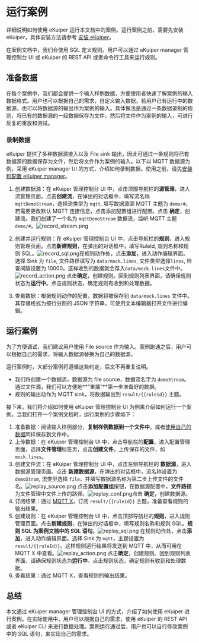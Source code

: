 # 运行案例

详细说明如何使用 eKuiper 运行本文档中的案例。运行案例之前，需要先安装 eKuiper，具体安装方法请参考 [安装 eKuiper](../installation.md)。

在案例文档中，我们会使用 SQL 定义规则。用户可以通过 eKuiper manager 管理控制台 UI 或 eKuiper 的 REST API 或者命令行工具来运行规则。

## 准备数据

在每个案例中，我们都会提供一个输入样例数据，方便使用者快速了解案例的输入数据格式。用户也可以根据自己的需求，自定义输入数据。若用户已有运行中的数据源，也可以将数据源的输出作为案例的输入。具体做法是通过一条数据录制的规则，将已有的数据源的一段数据保存为文件，然后将文件作为案例的输入，可进行反复的重放和测试。

### 录制数据

eKuiper 提供了多种数据源接入以及 File sink 输出，因此可通过一条规则将已有数据源的数据保存为文件，然后将文件作为案例的输入。以下以 MQTT 数据源为例，采用 eKuiper manager UI 的方式，介绍如何录制数据。使用之前，请先[安装和配置 eKuiper manager](../installation.md#使用管理控制台运行)。

1. 创建数据源：在 eKuiper 管理控制台 UI 中，点击顶部导航栏的**源管理**，进入流管理页面。点击**创建流**，在弹出的对话框中，填写流名称 `mqttDemoStream`，选择流类型为 `mqtt`, 填写数据源即 MQTT 主题为 `demo/#`。若需要更改默认 MQTT 连接信息，点击添加配置组进行配置。点击 **确定**，创建流。我们创建了一个名为 `mqttDemoStream` 数据流，监听 MQTT 主题 `demo/#`。![record_stream.png](./resources/record_stream.png)

2. 创建并运行规则：在 eKuiper 管理控制台 UI 中，点击导航栏的**规则**，进入规则管理页面。点击**新建规则**，在弹出的对话框中，填写RuleId, 规则名称和规则 SQL。![record_sql.png](./resources/record_sql.png)在规则动作处，点击**添加**，进入动作编辑界面。选择 Sink 为 `file`, 文件路径填写为 `data/mock.lines`, 文件类型选择`lines`, 检查间隔设置为 10000。这样收到的数据就会存入`data/mock.lines`文件中。
![record_action.png](./resources/record_action.png)
 点击**确定**，创建规则。回到规则列表界面，请确保规则状态为**运行中**。点击规则状态，确定规则有收到和处理数据。

3. 查看数据：根据规则动作的配置，数据将被保存到 `data/mock.lines` 文件中。其存储格式为按行分割的 JSON 字符串。可使用文本编辑器打开文件进行编辑。

## 运行案例

为了方便调试，我们建议用户使用 File source 作为输入。案例跑通之后，用户可以根据自己的需求，将输入数据源替换为自己的数据源。

运行案例时，大部分案例将遵循这些约定，后文不再重复说明。
- 我们将创建一个数据流，数据源为 file source，数据流名字为 `demoStream`。通过文件源，我们可以方便地**“重播”**第一步准备好的数据。
- 规则的输出动作为 MQTT sink，将数据输出到 `result/{{ruleId}}` 主题。

接下来，我们将介绍如何使用 eKuiper 管理控制台 UI 为例来介绍如何运行一个案例。当我们打开一个案例文档时，运行案例的步骤如下：

1. 准备数据：阅读输入样例部分，**复制样例数据到一个文件中**，或者[使用自己的数据](#录制数据)同样保存到文件中。
2. 上传数据：在 eKuiper 管理控制台 UI 中，点击导航栏的**配置**，进入配置管理页面，选择**文件管理**标签页，点击**创建文件**，上传保存的文件，如`mock.lines`。
3. 创建文件流：在 eKuiper 管理控制台 UI 中，点击左侧导航栏的 **数据源**，进入数据源管理页面。点击 **新建数据源**，在弹出的对话框中，流名称设置为 `demoStram`, 流类型选择 `file`，并填写数据源名称为第二步上传文件的文件名。![replay_source.png](./resources/replay_source.png) 点击**添加配置组**按钮，在数据源配置中，**文件路径**为文件管理中文件上传的路径。![replay_conf.png](./resources/replay_conf.png)点击 **确定**，创建数据源。
4. 订阅结果：通过 [MQTT X](https://mqttx.app/)，订阅 `result/{{ruleId}}` 主题，准备查看规则的输出结果。
5. 创建规则：在 eKuiper 管理控制台 UI 中，点击顶部导航栏的**规则**，进入规则管理页面。点击**新建规则**，在弹出的对话框中，填写规则名称和规则 SQL。**规则 SQL 为案例文档中的 SQL 语句**。![replay_sql.png](./resources/record_sql.png) 在规则动作处，点击**添加**，进入动作编辑界面。选择 Sink 为 `mqtt`，主题设置为`result/{{ruleId}}`。这样规则运行结果将发送到 MQTT 中，从而可用在 MQTT X 中查看。![replay_action.png](./resources/replay_action.png) 点击**确定**，创建规则。回到规则列表界面，请确保规则状态为**运行中**。点击规则状态，确定规则有收到和处理数据。
6. 查看结果：通过 MQTT X，查看规则的输出结果。

## 总结

本文通过 eKuiper manager 管理控制台 UI 的方式，介绍了如何使用 eKuiper 进行案例。在实际使用中，用户可以根据自己的需求，使用 eKuiper 的 REST API 或者 eKuiper CLI 来进行数据处理。案例运行通过后，用户也可以自行修改案例中的 SQL 语句，来实现自己的需求。